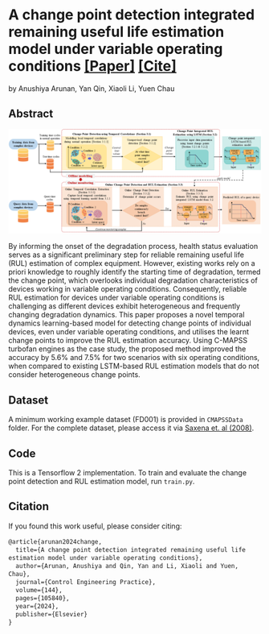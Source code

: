 # A change point detection integrated remaining useful life estimation model under variable operating conditions [[Paper]](https://www.sciencedirect.com/science/article/pii/S0967066123004094) [[Cite]](#citation)
by Anushiya Arunan, Yan Qin, Xiaoli Li, Yuen Chau

## Abstract
![Image Description](figures/processflow_fig2.png)

By informing the onset of the degradation process, health status evaluation serves as a significant preliminary step for reliable remaining useful life (RUL) estimation of complex equipment. However, existing works rely on a priori knowledge to roughly identify the starting time of degradation, termed the change point, which overlooks individual degradation characteristics of devices working in variable operating conditions. Consequently, reliable RUL estimation for devices under variable operating conditions is challenging as different devices exhibit heterogeneous and frequently changing degradation dynamics. This paper proposes a novel temporal dynamics learning-based model for detecting change points of individual devices, even under variable operating conditions, and utilises the learnt change points to improve the RUL estimation accuracy. Using C-MAPSS turbofan engines as the case study, the proposed method improved the accuracy by 5.6% and 7.5% for two scenarios with six operating conditions, when compared to existing LSTM-based RUL estimation models that do not consider heterogeneous change points.

## Dataset
A minimum working example dataset (FD001) is provided in ```CMAPSSData``` folder. For the complete dataset, please access it via [Saxena et. al (2008)](https://ieeexplore.ieee.org/document/4711414). 

## Code
This is a Tensorflow 2 implementation. To train and evaluate the change point detection and RUL estimation model, run ```train.py```.

## Citation
If you found this work useful, please consider citing:
```
@article{arunan2024change,
  title={A change point detection integrated remaining useful life estimation model under variable operating conditions},
  author={Arunan, Anushiya and Qin, Yan and Li, Xiaoli and Yuen, Chau},
  journal={Control Engineering Practice},
  volume={144},
  pages={105840},
  year={2024},
  publisher={Elsevier}
}
```

